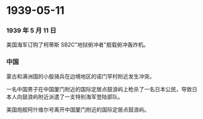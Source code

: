 # 1939-05-11

### 1939 年 5 月 11 日

美国海军订购了柯蒂斯 SB2C"地狱俯冲者"舰载俯冲轰炸机。

### 中国

蒙古和满洲国的小股骑兵在边境地区的诺门罕村附近发生冲突。

一名中国男子在中国厦门附近的国际定居点鼓浪屿上枪杀了一名日本公民，导致日本人向鼓浪屿附近派遣了一支特别海军登陆部队。

美国炮舰阿什维尔号离开中国厦门附近的国际定居点鼓浪屿。